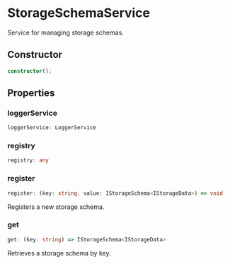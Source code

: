 # StorageSchemaService

Service for managing storage schemas.

## Constructor

```ts
constructor();
```

## Properties

### loggerService

```ts
loggerService: LoggerService
```

### registry

```ts
registry: any
```

### register

```ts
register: (key: string, value: IStorageSchema<IStorageData>) => void
```

Registers a new storage schema.

### get

```ts
get: (key: string) => IStorageSchema<IStorageData>
```

Retrieves a storage schema by key.
